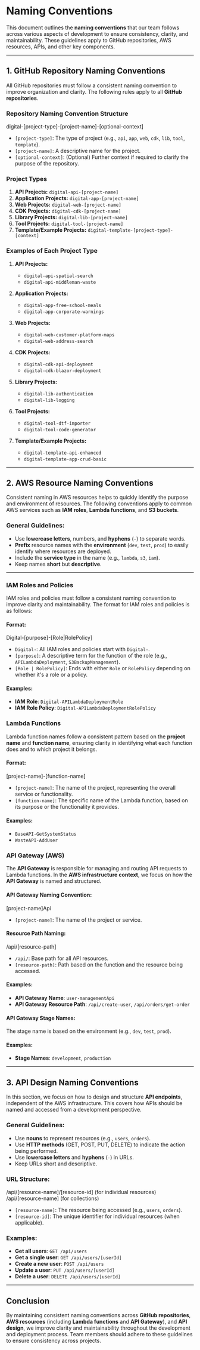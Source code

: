 # Naming Conventions

This document outlines the **naming conventions** that our team follows across various aspects of development to ensure consistency, clarity, and maintainability. These guidelines apply to GitHub repositories, AWS resources, APIs, and other key components.

---

## 1. GitHub Repository Naming Conventions

All GitHub repositories must follow a consistent naming convention to improve organization and clarity. The following rules apply to all **GitHub repositories**.

### Repository Naming Convention Structure

digital-[project-type]-[project-name]-[optional-context]

- `[project-type]`: The type of project (e.g., `api`, `app`, `web`, `cdk`, `lib`, `tool`, `template`).
- `[project-name]`: A descriptive name for the project.
- `[optional-context]`: (Optional) Further context if required to clarify the purpose of the repository.

### Project Types

1. **API Projects:** `digital-api-[project-name]`
2. **Application Projects:** `digital-app-[project-name]`
3. **Web Projects:** `digital-web-[project-name]`
4. **CDK Projects:** `digital-cdk-[project-name]`
5. **Library Projects:** `digital-lib-[project-name]`
6. **Tool Projects:** `digital-tool-[project-name]`
7. **Template/Example Projects:** `digital-template-[project-type]-[context]`

### Examples of Each Project Type

1. **API Projects:**

   - `digital-api-spatial-search`
   - `digital-api-middleman-waste`

2. **Application Projects:**

   - `digital-app-free-school-meals`
   - `digital-app-corporate-warnings`

3. **Web Projects:**

   - `digital-web-customer-platform-maps`
   - `digital-web-address-search`

4. **CDK Projects:**

   - `digital-cdk-api-deployment`
   - `digital-cdk-blazor-deployment`

5. **Library Projects:**

   - `digital-lib-authentication`
   - `digital-lib-logging`

6. **Tool Projects:**

   - `digital-tool-dtf-importer`
   - `digital-tool-code-generator`

7. **Template/Example Projects:**
   - `digital-template-api-enhanced`
   - `digital-template-app-crud-basic`

---

## 2. AWS Resource Naming Conventions

Consistent naming in AWS resources helps to quickly identify the purpose and environment of resources. The following conventions apply to common AWS services such as **IAM roles**, **Lambda functions**, and **S3 buckets**.

### General Guidelines:

- Use **lowercase letters**, numbers, and **hyphens** (`-`) to separate words.
- **Prefix** resource names with the **environment** (`dev`, `test`, `prod`) to easily identify where resources are deployed.
- Include the **service type** in the name (e.g., `lambda`, `s3`, `iam`).
- Keep names **short** but **descriptive**.

---

### IAM Roles and Policies

IAM roles and policies must follow a consistent naming convention to improve clarity and maintainability. The format for IAM roles and policies is as follows:

#### Format:

Digital-[purpose]-[Role|RolePolicy]

- `Digital-`: All IAM roles and policies start with `Digital-`.
- `[purpose]`: A descriptive term for the function of the role (e.g., `APILambdaDeployment`, `S3BackupManagement`).
- `[Role | RolePolicy]`: Ends with either `Role` or `RolePolicy` depending on whether it's a role or a policy.

#### Examples:

- **IAM Role**: `Digital-APILambdaDeploymentRole`
- **IAM Role Policy**: `Digital-APILambdaDeploymentRolePolicy`

### Lambda Functions

Lambda function names follow a consistent pattern based on the **project name** and **function name**, ensuring clarity in identifying what each function does and to which project it belongs.

#### Format:

[project-name]-[function-name]

- `[project-name]`: The name of the project, representing the overall service or functionality.
- `[function-name]`: The specific name of the Lambda function, based on its purpose or the functionality it provides.

#### Examples:

- `BaseAPI-GetSystemStatus`
- `WasteAPI-AddUser`

### API Gateway (AWS)

The **API Gateway** is responsible for managing and routing API requests to Lambda functions. In the **AWS infrastructure context**, we focus on how the **API Gateway** is named and structured.

#### API Gateway Naming Convention:

[project-name]Api

- `[project-name]`: The name of the project or service.

#### Resource Path Naming:

/api/[resource-path]

- `/api/`: Base path for all API resources.
- `[resource-path]`: Path based on the function and the resource being accessed.

#### Examples:

- **API Gateway Name**: `user-managementApi`
- **API Gateway Resource Path**: `/api/create-user`, `/api/orders/get-order`

#### API Gateway Stage Names:

The stage name is based on the environment (e.g., `dev`, `test`, `prod`).

#### Examples:

- **Stage Names**: `development`, `production`

---

## 3. API Design Naming Conventions

In this section, we focus on how to design and structure **API endpoints**, independent of the AWS infrastructure. This covers how APIs should be named and accessed from a development perspective.

### General Guidelines:

- Use **nouns** to represent resources (e.g., `users`, `orders`).
- Use **HTTP methods** (GET, POST, PUT, DELETE) to indicate the action being performed.
- Use **lowercase letters** and **hyphens** (`-`) in URLs.
- Keep URLs short and descriptive.

### URL Structure:

/api/[resource-name]/[resource-id] (for individual resources) /api/[resource-name] (for collections)

- `[resource-name]`: The resource being accessed (e.g., `users`, `orders`).
- `[resource-id]`: The unique identifier for individual resources (when applicable).

### Examples:

- **Get all users**: `GET /api/users`
- **Get a single user**: `GET /api/users/[userId]`
- **Create a new user**: `POST /api/users`
- **Update a user**: `PUT /api/users/[userId]`
- **Delete a user**: `DELETE /api/users/[userId]`

---

## Conclusion

By maintaining consistent naming conventions across **GitHub repositories**, **AWS resources** (including **Lambda functions** and **API Gateway**), and **API design**, we improve clarity and maintainability throughout the development and deployment process. Team members should adhere to these guidelines to ensure consistency across projects.
